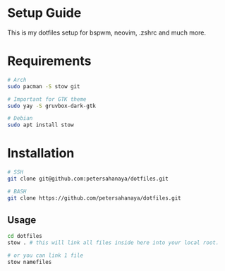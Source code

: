 # Setup Guide 
This is my dotfiles setup for bspwm, neovim, .zshrc and much more.

# Requirements
```bash
# Arch
sudo pacman -S stow git

# Important for GTK theme
sudo yay -S gruvbox-dark-gtk

# Debian
sudo apt install stow

```

# Installation
```bash
# SSH
git clone git@github.com:petersahanaya/dotfiles.git

# BASH
git clone https://github.com/petersahanaya/dotfiles.git
```

## Usage
```bash
cd dotfiles
stow . # this will link all files inside here into your local root.

# or you can link 1 file
stow namefiles
```


